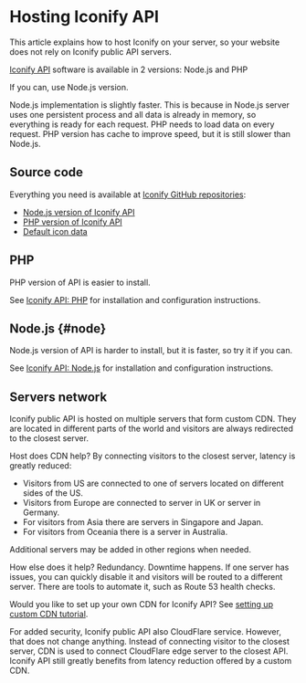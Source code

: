 # Hosting Iconify API

This article explains how to host Iconify on your server, so your website does not rely on Iconify public API servers.

[Iconify API](./index.md) software is available in 2 versions: Node.js and PHP

If you can, use Node.js version.

Node.js implementation is slightly faster. This is because in Node.js server uses one persistent process and all data is already in memory, so everything is ready for each request. PHP needs to load data on every request. PHP version has cache to improve speed, but it is still slower than Node.js.

## Source code

Everything you need is available at [Iconify GitHub repositories](https://github.com/iconify):

- [Node.js version of Iconify API](https://github.com/iconify/api.js)
- [PHP version of Iconify API](https://github.com/iconify/api.php)
- [Default icon data](https://github.com/iconify/collections-json)

## PHP

PHP version of API is easier to install.

See [Iconify API: PHP](./hosting-php/index.md) for installation and configuration instructions.

## Node.js {#node}

Node.js version of API is harder to install, but it is faster, so try it if you can.

See [Iconify API: Node.js](./hosting-js/index.md) for installation and configuration instructions.

## Servers network

Iconify public API is hosted on multiple servers that form custom CDN. They are located in different parts of the world and visitors are always redirected to the closest server.

Host does CDN help? By connecting visitors to the closest server, latency is greatly reduced:

- Visitors from US are connected to one of servers located on different sides of the US.
- Visitors from Europe are connected to server in UK or server in Germany.
- For visitors from Asia there are servers in Singapore and Japan.
- For visitors from Oceania there is a server in Australia.

Additional servers may be added in other regions when needed.

How else does it help? Redundancy. Downtime happens. If one server has issues, you can quickly disable it and visitors will be routed to a different server. There are tools to automate it, such as Route 53 health checks.

Would you like to set up your own CDN for Iconify API? See [setting up custom CDN tutorial](./cdn.md).

For added security, Iconify public API also CloudFlare service. However, that does not change anything. Instead of connecting visitor to the closest server, CDN is used to connect CloudFlare edge server to the closest API. Iconify API still greatly benefits from latency reduction offered by a custom CDN.
